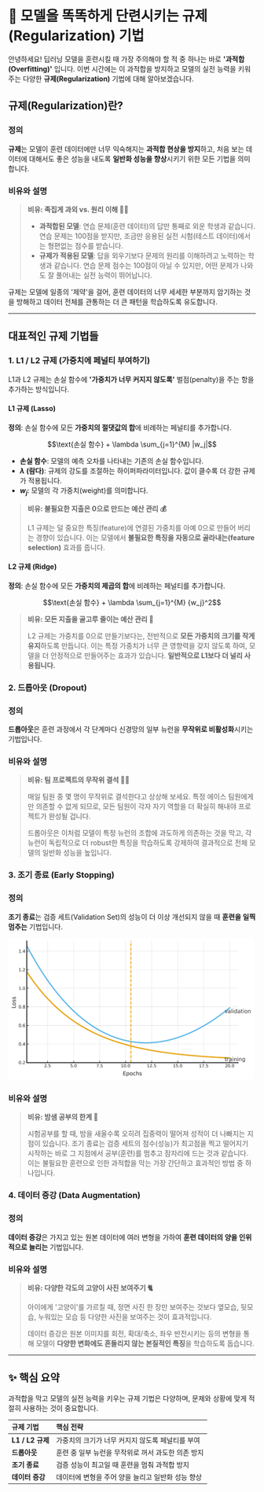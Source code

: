 # 🧠 모델을 똑똑하게 단련시키는 규제(Regularization) 기법

안녕하세요! 딥러닝 모델을 훈련시킬 때 가장 주의해야 할 적 중 하나는 바로 **'과적합(Overfitting)'** 입니다. 이번 시간에는 이 과적합을 방지하고 모델의 실전 능력을 키워주는 다양한 **규제(Regularization)** 기법에 대해 알아보겠습니다.

## 규제(Regularization)란?

### 정의

**규제**는 모델이 훈련 데이터에만 너무 익숙해지는 **과적합 현상을 방지**하고, 처음 보는 데이터에 대해서도 좋은 성능을 내도록 **일반화 성능을 향상**시키기 위한 모든 기법을 의미합니다.

### 비유와 설명

> **비유: 족집게 과외 vs. 원리 이해 👨‍🏫**
>
> - **과적합된 모델**: 연습 문제(훈련 데이터)의 답만 통째로 외운 학생과 같습니다. 연습 문제는 100점을 받지만, 조금만 응용된 실전 시험(테스트 데이터)에서는 형편없는 점수를 받습니다.
> - **규제가 적용된 모델**: 답을 외우기보다 문제의 원리를 이해하려고 노력하는 학생과 같습니다. 연습 문제 점수는 100점이 아닐 수 있지만, 어떤 문제가 나와도 잘 풀어내는 실전 능력이 뛰어납니다.

규제는 모델에 일종의 '제약'을 걸어, 훈련 데이터의 너무 세세한 부분까지 암기하는 것을 방해하고 데이터 전체를 관통하는 더 큰 패턴을 학습하도록 유도합니다.

---

## 대표적인 규제 기법들

### 1. L1 / L2 규제 (가중치에 페널티 부여하기)

L1과 L2 규제는 손실 함수에 **'가중치가 너무 커지지 않도록'** 벌점(penalty)을 주는 항을 추가하는 방식입니다.

#### L1 규제 (Lasso)

**정의**: 손실 함수에 모든 **가중치의 절댓값의 합**에 비례하는 페널티를 추가합니다.

$$\text{손실 함수} + \lambda \sum_{j=1}^{M} |w_j|$$

- **$\text{손실 함수}$**: 모델의 예측 오차를 나타내는 기존의 손실 함수입니다.
- **$\lambda$ (람다)**: 규제의 강도를 조절하는 하이퍼파라미터입니다. 값이 클수록 더 강한 규제가 적용됩니다.
- **$w_j$**: 모델의 각 가중치(weight)를 의미합니다.

> **비유: 불필요한 지출은 0으로 만드는 예산 관리 💰**
>
> L1 규제는 덜 중요한 특징(feature)에 연결된 가중치를 아예 0으로 만들어 버리는 경향이 있습니다. 이는 모델에서 **불필요한 특징을 자동으로 골라내는(feature selection)** 효과를 줍니다.

#### L2 규제 (Ridge)

**정의**: 손실 함수에 모든 **가중치의 제곱의 합**에 비례하는 페널티를 추가합니다.

$$\text{손실 함수} + \lambda \sum_{j=1}^{M} {w_j}^2$$

> **비유: 모든 지출을 골고루 줄이는 예산 관리 💸**
>
> L2 규제는 가중치를 0으로 만들기보다는, 전반적으로 **모든 가중치의 크기를 작게 유지**하도록 만듭니다. 이는 특정 가중치가 너무 큰 영향력을 갖지 않도록 하여, 모델을 더 안정적으로 만들어주는 효과가 있습니다. **일반적으로 L1보다 더 널리 사용됩니다.**

### 2. 드롭아웃 (Dropout)

### 정의

**드롭아웃**은 훈련 과정에서 각 단계마다 신경망의 일부 뉴런을 **무작위로 비활성화**시키는 기법입니다.

### 비유와 설명

> **비유: 팀 프로젝트의 무작위 결석 👨‍💻**
>
> 매일 팀원 중 몇 명이 무작위로 결석한다고 상상해 보세요. 특정 에이스 팀원에게만 의존할 수 없게 되므로, 모든 팀원이 각자 자기 역할을 더 확실히 해내야 프로젝트가 완성될 겁니다.
>
> 드롭아웃은 이처럼 모델이 특정 뉴런의 조합에 과도하게 의존하는 것을 막고, 각 뉴런이 독립적으로 더 robust한 특징을 학습하도록 강제하여 결과적으로 전체 모델의 일반화 성능을 높입니다.

### 3. 조기 종료 (Early Stopping)

### 정의

**조기 종료**는 검증 세트(Validation Set)의 성능이 더 이상 개선되지 않을 때 **훈련을 일찍 멈추는** 기법입니다.

<img src="../images/early_stopping_blog.png" width=500>

### 비유와 설명

> **비유: 밤샘 공부의 한계 🥱**
>
> 시험공부를 할 때, 밤을 새울수록 오히려 집중력이 떨어져 성적이 더 나빠지는 지점이 있습니다. 조기 종료는 검증 세트의 점수(성능)가 최고점을 찍고 떨어지기 시작하는 바로 그 지점에서 공부(훈련)를 멈추고 잠자리에 드는 것과 같습니다. 이는 불필요한 훈련으로 인한 과적합을 막는 가장 간단하고 효과적인 방법 중 하나입니다.

### 4. 데이터 증강 (Data Augmentation)

### 정의

**데이터 증강**은 가지고 있는 원본 데이터에 여러 변형을 가하여 **훈련 데이터의 양을 인위적으로 늘리는** 기법입니다.

### 비유와 설명

> **비유: 다양한 각도의 고양이 사진 보여주기 🐈**
>
> 아이에게 '고양이'를 가르칠 때, 정면 사진 한 장만 보여주는 것보다 옆모습, 뒷모습, 누워있는 모습 등 다양한 사진을 보여주는 것이 효과적입니다.
>
> 데이터 증강은 원본 이미지를 회전, 확대/축소, 좌우 반전시키는 등의 변형을 통해 모델이 **다양한 변화에도 흔들리지 않는 본질적인 특징**을 학습하도록 돕습니다.

---

## ✨ 핵심 요약

과적합을 막고 모델의 실전 능력을 키우는 규제 기법은 다양하며, 문제와 상황에 맞게 적절히 사용하는 것이 중요합니다.

| 규제 기법        | 핵심 전략                                          |
| :--------------- | :------------------------------------------------- |
| **L1 / L2 규제** | 가중치의 크기가 너무 커지지 않도록 페널티를 부여   |
| **드롭아웃**     | 훈련 중 일부 뉴런을 무작위로 꺼서 과도한 의존 방지 |
| **조기 종료**    | 검증 성능이 최고일 때 훈련을 멈춰 과적합 방지      |
| **데이터 증강**  | 데이터에 변형을 주어 양을 늘리고 일반화 성능 향상  |
